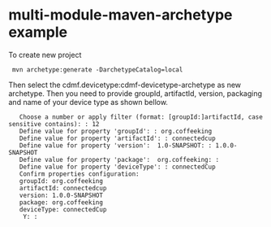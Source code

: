 # multi-module-maven-archetype example


To create new project

     mvn archetype:generate -DarchetypeCatalog=local
     
Then select the cdmf.devicetype:cdmf-devicetype-archetype as new archetype. Then you need to provide groupId, artifactId,
version, packaging and name of your device type as shown bellow.

       Choose a number or apply filter (format: [groupId:]artifactId, case sensitive contains): : 12
       Define value for property 'groupId': : org.coffeeking
       Define value for property 'artifactId': : connectedcup
       Define value for property 'version':  1.0-SNAPSHOT: : 1.0.0-SNAPSHOT
       Define value for property 'package':  org.coffeeking: : 
       Define value for property 'deviceType': : connectedCup
       Confirm properties configuration:
       groupId: org.coffeeking
       artifactId: connectedcup
       version: 1.0.0-SNAPSHOT
       package: org.coffeeking
       deviceType: connectedCup
        Y: : 

       


     

